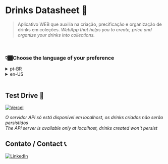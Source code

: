 # Drinks Datasheet 🍹
> Aplicativo WEB que auxilia na criação, precificação e organização de drinks em coleções.
> _WebApp that helps you to create, price and organize your drinks into collections._
<br>

### 👇🏾Choose the language of your preference 
<details>
<summary> pt-BR </summary>
 
## Objetivo 🎯 

Facilitar o controle de custo dos gestores através do acompanhamento no custo na produção dos drinks, ajudando em sua precificação. O app também auxilia na padronização da produção drinks o que reforça um maior senso de unidade dentro da equipe.


## Descrição 📝 

Aplicação Monorepo criada com NodeJS para a construção do servidor REST API que executa comandos CRUD e React para elaboração da interface gráfica para o usuário. 

 
## Tecnologias Utilizadas ⚙️ 

NodeJS | React | Typescript | Express | Mongoose 

</details>


<details>
<summary> en-US </summary>

## Goal 🎯 

Help managers with cost control of drinks through monitoring their production cost, making its pricing more accurate. The app also assists with the standardization of the production wich increase the sense of unit within the team.

 
## Description 📝 

Monorepo App created with NodeJS for the REST API server construction wich executes CRUD commands and React for the elaboration of the graphic interface for users. 


## Tools Used ⚙️ 

NodeJS | React | Typescript | Express | Mongoose 

</details><br>

## Test Drive 🚗
<a href="https://drinks-datasheet-client.vercel.app/">

 ![Vercel](https://img.shields.io/badge/vercel-%23000000.svg?style=for-the-badge&logo=vercel&logoColor=white) <br>
 
</a>

*O servidor API só está disponível em localhost, os drinks criados não serão persistidos*<br>
*The API server is available only at localhost, drinks created won't persist*

## Contato / Contact 📞

<a href="https://www.linkedin.com/in/rafael-de-paiva-maio/">

![LinkedIn](https://img.shields.io/badge/linkedin-%230077B5.svg?style=for-the-badge&logo=linkedin&logoColor=white)

</a>
